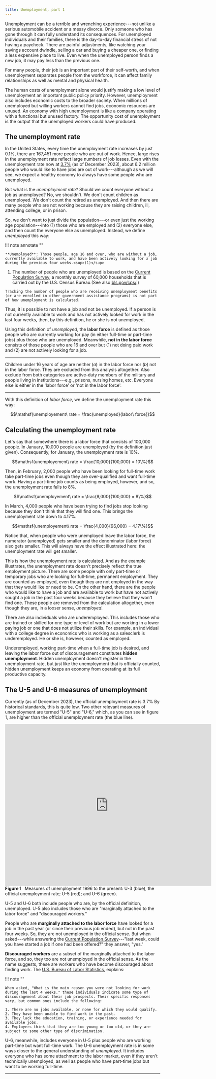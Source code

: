 ```yaml
---
title: Unemployment, part 1
---
```



Unemployment can be a terrible and wrenching experience---not unlike a serious automobile accident or a messy divorce. Only someone who has gone through it can fully understand its consequences. For unemployed individuals and their families, there is the day-to-day financial stress of not having a paycheck. There are painful adjustments, like watching your savings account dwindle, selling a car and buying a cheaper one, or finding a less expensive place to live. Even when the unemployed person finds a new job, it may pay less than the previous one. 

For many people, their job is an important part of their self-worth, and when unemployment separates people from the workforce, it can affect family relationships as well as mental and physical health.

The human costs of unemployment alone would justify making a low level of unemployment an important public policy priority. However, unemployment also includes economic costs to the broader society. When millions of unemployed but willing workers cannot find jobs, economic resources are unused. An economy with high unemployment is like a company operating with a functional but unused factory. The opportunity cost of unemployment is the output that the unemployed workers could have produced.


## The unemployment rate

In the United States, every time the unemployment rate increases by just 0.1%, there are 167,451 more people who are out of work. Hence, large rises in the unemployment rate reflect large numbers of job losses. Even with the unemployment rate now at [3.7%](https://fred.stlouisfed.org/series/UNRATE) (as of December 2023), about 6.2 million people who would like to have jobs are out of work---although as we will see, we expect a healthy economy to always have some people who are unemployed.

But what is the *unemployment rate*? Should we count everyone without a job as unemployed? No, we shouldn't. We don't count children as unemployed. We don't count the retired as unemployed. And then there are many people who are not working because they are raising children, ill, attending college, or in prison.

So, we don't want to just divide the population---or even just the working age population---into (1) those who are employed and (2) everyone else, and then count the everyone else as unemployed. Instead, we define *unemployed* this way:


!!! note annotate ""

    **Unemployed**: Those people, age 16 and over, who are without a job, currently available to work, and have been actively looking for a job during the previous four weeks.<sup>(1)</sup> 


1.    The number of people who are unemployed is based on the 
[Current Population Survey](https://www.census.gov/programs-surveys/cps.html), a monthly survey of 60,000 households that is carried out by the U.S. Census Bureau.(See also [bls.gov/cps/](https://www.bls.gov/cps/).) 

    Tracking the number of people who are receiving unemployment benefits (or are enrolled in other government assistance programs) is not part of how unemployment is calculated.


Thus, it is possible to not have a job and not be unemployed. If a person is not currently available to work and has not actively looked for work in the last four weeks, then, by this definition, he or she is not unemployed. 

Using this definition of *unemployed*, the **labor force** is defined as those people who are currently working for pay (in either full-time or part-time jobs) plus those who are unemployed. Meanwhile, **not in the labor force** consists of those people who are 16 and over but (1) not doing paid work and (2) are not actively looking for a job. 

---

Children under 16 years of age are neither (*a*) in the labor force nor (*b*) not in the labor force. They are excluded from this analysis altogether. Also exclude from both categories are active-duty members of the military and people living in institutions---e.g., prisons, nursing homes, etc. Everyone else is either in the 'labor force' or 'not in the labor force'.

---

With this definition of *labor force*, we define the unemployment rate this way:

$$\mathsf{unemployement\ rate = \frac{unemployed}{labor\ force}}$$


## Calculating the unemployment rate

Let's say that somewhere there is a labor force that consists of 100,000 people. In January, 10,000 people are unemployed (by the definition just given). Consequently, for January, the unemployment rate is 10%.

$$\mathsf{unemployement\ rate = \frac{10,000}{100,000} = 10\%}$$

Then, in February, 2,000 people who have been looking for full-time work take part-time jobs even though they are over-qualified and want full-time work. Having a part-time job counts as being employed, however, and so, the unemployment rate falls to 8%.

$$\mathsf{unemployement\ rate = \frac{8,000}{100,000} = 8\%}$$

In March, 4,000 people who have been trying to find jobs stop looking because they don't think that they will find one. This brings the unemployment rate down to 4.17%.

$$\mathsf{unemployement\ rate = \frac{4,000}{96,000} = 4.17\%}$$ 

Notice that, when people who were unemployed leave the labor force, the numerator (unemployed) gets smaller and the denominator (labor force) also gets smaller. This will always have the effect illustrated here: the unemployment rate will get smaller.

This is how the unemployment rate is calculated. And as the example illustrates, the unemployment rate doesn't precisely reflect the true employment picture. There are some people with only part-time or temporary jobs who are looking for full-time, permanent employment. They are counted as employed, even though they are not employed in the way that they would like or need to be. On the other hand, there are the people who would like to have a job and are available to work but have not actively sought a job in the past four weeks because they believe that they won't find one. These people are removed from the calculation altogether, even though they are, in a looser sense, *unemployed*.

There are also individuals who are underemployed. This includes those who are trained or skilled for one type or level of work but are working in a lower paying job or one that does not utilize their skills. For example, an individual with a college degree in economics who is working as a salesclerk is underemployed. He or she is, however, counted as employed. 

Underemployed, working part-time when a full-time job is desired, and leaving the labor force out of discouragement constitutes **hidden unemployment**. Hidden unemployment doesn't register in the unemployment rate, but just like the unemployment that is officially counted, hidden unemployment keeps an economy from operating at its full productive capacity.


## The U-5 and U-6 measures of unemployment

Currently (as of December 2023), the official unemployment rate is 3.7% By historical standards, this is quite low. Two other relevant measures of unemployment are termed "U-5" and "U-6," which, as you can see in figure 1, are higher than the official unemployment rate (the blue line).


<iframe src="https://fred.stlouisfed.org/graph/graph-landing.php?g=1eTHl&width=670&height=475" scrolling="no" frameborder="0" style="overflow:hidden; width:670px; height:525px;" allowTransparency="true" loading="lazy"></iframe>
<div class="caption"><div align="left">
<strong>Figure 1</strong>&ensp; Measures of unemployment 1996 to the present: U-3 (blue), the official unemployment rate; U-5 (red); and U-6 (green).</div></div>

U-5 and U-6 both include people who are, by the official definition, unemployed. U-5 also includes those who are "marginally attached to the labor force" and "discouraged workers." 

People who are **marginally attached to the labor force** have looked for a job in the past year (or since their previous job ended), but not in the past four weeks. So, they are not unemployed in the official sense. But when asked---while answering the [Current Population Survey](https://www.bls.gov/cps/definitions.htm)---"last week, could you have started a job if one had been offered?" they answer, "yes."

**Discouraged workers** are a subset of the marginally attached to the labor force, and so, they too are not unemployed in the official sense. As the name suggests, these are workers who have become discouraged about finding work. The [U.S. Bureau of Labor Statistics](https://www.bls.gov/cps/definitions.htm#discouraged), explains:

!!! note ""

    When asked, "What is the main reason you were not looking for work during the last 4 weeks," these individuals indicate some type of discouragement about their job prospects. Their specific responses vary, but common ones include the following:
    
    1. There are no jobs available, or none for which they would qualify.
    2. They have been unable to find work in the past.
    3. They lack the education, training, or experience needed for available jobs.
    4. Employers think that they are too young or too old, or they are subject to some other type of discrimination.


U-6, meanwhile, includes everyone in U-5 plus people who are working part-time but want full-time work. The U-6 unemployment rate is in some ways closer to the general understanding of *unemployed*. It includes everyone who has some attachment to the labor market, even if they aren't technically unemployed, as well as people who have part-time jobs but want to be working full-time.

---